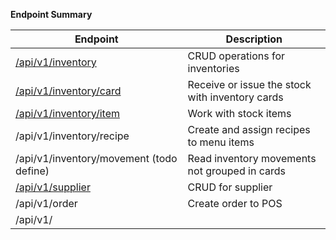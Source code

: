 **Endpoint Summary**




| Endpoint                                 | Description                                     |
| ---------------------------------------- | ----------------------------------------------- |
| [/api/v1/inventory](#inventory.md)       | CRUD operations for inventories                 |
| [/api/v1/inventory/card](#card.md)       | Receive or issue the stock with inventory cards |
| [/api/v1/inventory/item](#item.md)       | Work with stock items                           |
| /api/v1/inventory/recipe                 | Create and assign recipes to menu items         |
| /api/v1/inventory/movement (todo define) | Read inventory movements not grouped in cards   |
| [/api/v1/supplier](#supplier.md)         | CRUD for supplier                               |
| /api/v1/order                            | Create order to POS                             |
| /api/v1/                                 |                                                 |

